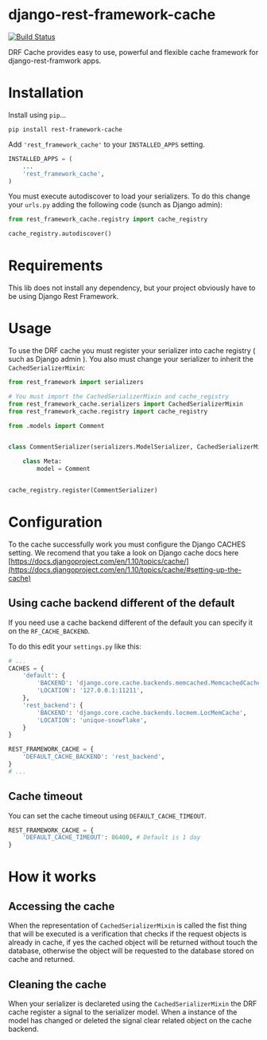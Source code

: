 # django-rest-framework-cache

[![Build Status](https://travis-ci.org/Archideus/django-rest-framework-cache.svg?branch=master)](https://travis-ci.org/Archideus/django-rest-framework-cache)

DRF Cache provides easy to use, powerful and flexible cache framework for django-rest-framwork apps.


# Installation

Install using `pip`...

    pip install rest-framework-cache

Add `'rest_framework_cache'` to your `INSTALLED_APPS` setting.

```python
INSTALLED_APPS = (
    ...
    'rest_framework_cache',
)
```

You must execute autodiscover to load your serializers. To do this change your `urls.py` adding the following code (sunch as Django admin):

```python
from rest_framework_cache.registry import cache_registry

cache_registry.autodiscover()
```


# Requirements

This lib does not install any dependency, but your project obviously have to be using Django Rest Framework.


# Usage

To use the DRF cache you must register your serializer into cache registry ( such as Django admin ). You also must change your serializer to inherit the `CachedSerializerMixin`:

```python
from rest_framework import serializers

# You must import the CachedSerializerMixin and cache_registry
from rest_framework_cache.serializers import CachedSerializerMixin
from rest_framework_cache.registry import cache_registry

from .models import Comment


class CommentSerializer(serializers.ModelSerializer, CachedSerializerMixin):

    class Meta:
        model = Comment


cache_registry.register(CommentSerializer)
```

# Configuration

To the cache successfully work you must configure the Django CACHES setting. We recomend that you take a look on Django cache docs here [https://docs.djangoproject.com/en/1.10/topics/cache/](https://docs.djangoproject.com/en/1.10/topics/cache/#setting-up-the-cache)


## Using cache backend different of the default

If you need use a cache backend different of the default you can specify it on the `RF_CACHE_BACKEND`.

To do this edit your `settings.py` like this:

```python
# ...
CACHES = {
    'default': {
        'BACKEND': 'django.core.cache.backends.memcached.MemcachedCache',
        'LOCATION': '127.0.0.1:11211',
    },
    'rest_backend': {
        'BACKEND': 'django.core.cache.backends.locmem.LocMemCache',
        'LOCATION': 'unique-snowflake',
    }
}

REST_FRAMEWORK_CACHE = {
    'DEFAULT_CACHE_BACKEND': 'rest_backend',
}
# ...
```

## Cache timeout

You can set the cache timeout using `DEFAULT_CACHE_TIMEOUT`.

```python
REST_FRAMEWORK_CACHE = {
    'DEFAULT_CACHE_TIMEOUT': 86400, # Default is 1 day
}

```


# How it works

## Accessing the cache

When the representation of `CachedSerializerMixin` is called the fist thing that will be executed is a verification that checks if the request objects is already in cache, if yes the cached object will be returned without touch the database, otherwise the object will be requested to the database stored on cache and returned.


## Cleaning the cache

When your serializer is declareted using the `CachedSerializerMixin` the DRF cache register a signal to the serializer model. When a instance of the model has changed or deleted the signal clear related object on the cache backend.
